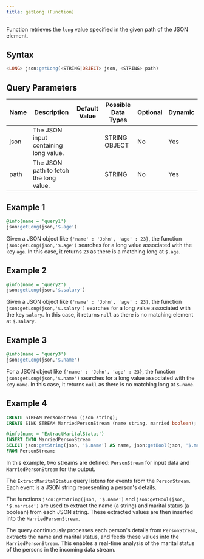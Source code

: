 ```yaml
---
title: getLong (Function)
---
```


Function retrieves the `long` value specified in the given path of the JSON element.

## Syntax

```sql
<LONG> json:getLong(<STRING|OBJECT> json, <STRING> path)
```

## Query Parameters

| Name | Description      | Default Value | Possible Data Types | Optional | Dynamic |
|------|------------------|---------------|---------------------|----------|---------|
| json | The JSON input containing long value.  |        | STRING OBJECT  | No   | Yes  |
| path | The JSON path to fetch the long value. |        | STRING         | No   | Yes  |

## Example 1

```sql
@info(name = 'query1')
json:getLong(json,'$.age')
```

Given a JSON object like `{'name' : 'John', 'age' : 23}`, the function `json:getLong(json,'$.age')` searches for a long value associated with the key `age`. In this case, it returns `23` as there is a matching long at `$.age`.

## Example 2

```sql
@info(name = 'query2')
json:getLong(json,'$.salary')
```

Given a JSON object like `{'name' : 'John', 'age' : 23}`, the function `json:getLong(json,'$.salary')` searches for a long value associated with the key `salary`. In this case, it returns `null` as there is no matching element at `$.salary`.

## Example 3

```sql
@info(name = 'query3')
json:getLong(json,'$.name')
```

For a JSON object like `{'name' : 'John', 'age' : 23}`, the function `json:getLong(json,'$.name')` searches for a long value associated with the key `name`. In this case, it returns `null` as there is no matching long at `$.name`.

## Example 4

```sql
CREATE STREAM PersonStream (json string);
CREATE SINK STREAM MarriedPersonStream (name string, married boolean);

@info(name = 'ExtractMaritalStatus')
INSERT INTO MarriedPersonStream
SELECT json:getString(json, '$.name') AS name, json:getBool(json, '$.married') AS married
FROM PersonStream;
```

In this example, two streams are defined: `PersonStream` for input data and `MarriedPersonStream` for the output.

The `ExtractMaritalStatus` query listens for events from the `PersonStream`. Each event is a JSON string representing a person's details.

The functions `json:getString(json, '$.name')` and `json:getBool(json, '$.married')` are used to extract the name (a string) and marital status (a boolean) from each JSON string. These extracted values are then inserted into the `MarriedPersonStream`.

The query continuously processes each person's details from `PersonStream`, extracts the name and marital status, and feeds these values into the `MarriedPersonStream`. This enables a real-time analysis of the marital status of the persons in the incoming data stream.
